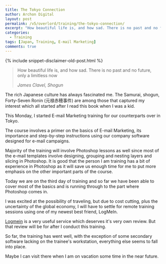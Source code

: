```yaml
---
title: The Tokyo Connection
author: Archon Digital
layout: post
permalink: /v5/overlord/training/the-tokyo-connection/
excerpt: "How beautiful life is, and how sad. There is no past and no future, only a limitless now - James Clavel, Shogun"
categories:
  - Training
tags: [Japan, Training, E-mail Marketing]
comments: true
---
```

{% include snippet-disclaimer-old-post.html %}

<blockquote><p>How beautiful life is, and how sad. There is no past and no future, only a limitless now</p><cite>James Clavel, Shogun</cite></blockquote>

<p class="lead">The rich Japanese culture has always fascinated me. The Samurai, shogun, Forty-Seven Ronin (元禄赤穂事件) are among those that captured my interest which all started after I read this book when I was a kid.</p>

This Monday, I started E-mail Marketing training for our counterparts over in Tokyo.

The course involves a primer on the basics of E-mail Marketing, its importance and step-by-step instructions using our company software designed for e-mail campaigns.<!--more-->

Majority of the training will involve Photoshop lessons as well since most of the e-mail templates involve designing, grouping and nesting layers and slicing in Photoshop. It is good that the person I am training has a bit of experience in Photoshop as it will save us enough time for me to put more emphasis on the other important parts of the course.

Today we are on the third day of training and so far we have been able to cover most of the basics and is running through to the part where Photoshop comes in.

I was excited at the possibility of traveling, but due to cost cutting, plus the uncertainty of the global economy, I will have to settle for remote training sessions using one of my newest best friend, LogMeIn.

<a href="http://www.logmein.com" target="_blank">Logmein</a> is a very useful service which deserves it's very own review. But that review will be for after I conduct this training.

So far, the training has went well, with the exception of some secondary software lacking on the trainee's workstation, everything else seems to fall into place.

Maybe I can visit there when I am on vacation some time in the near future.